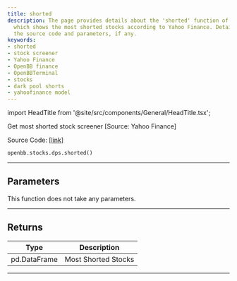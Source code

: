```yaml
---
title: shorted
description: The page provides details about the 'shorted' function of OpenBBTerminal
  which shows the most shorted stocks according to Yahoo Finance. Details include
  the source code and parameters, if any.
keywords:
- shorted
- stock screener
- Yahoo Finance
- OpenBB finance
- OpenBBTerminal
- stocks
- dark pool shorts
- yahoofinance model
---
```


import HeadTitle from '@site/src/components/General/HeadTitle.tsx';

<HeadTitle title="stocks.dps.shorted - Reference | OpenBB SDK Docs" />

Get most shorted stock screener [Source: Yahoo Finance]

Source Code: [[link](https://github.com/OpenBB-finance/OpenBBTerminal/tree/main/openbb_terminal/stocks/dark_pool_shorts/yahoofinance_model.py#L16)]

```python
openbb.stocks.dps.shorted()
```

---

## Parameters

This function does not take any parameters.

---

## Returns

| Type | Description |
| ---- | ----------- |
| pd.DataFrame | Most Shorted Stocks |
---
